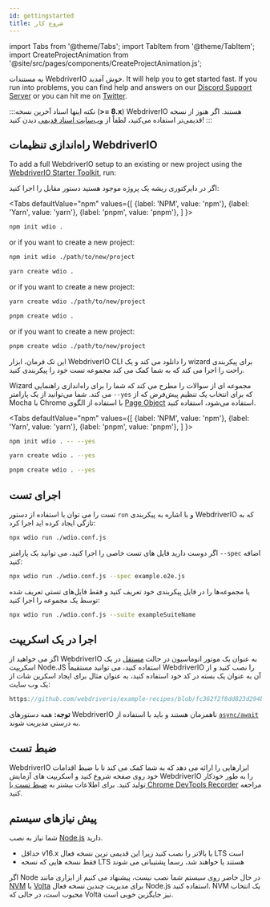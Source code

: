 ```yaml
---
id: gettingstarted
title: شروع کار
---
```


import Tabs from '@theme/Tabs';
import TabItem from '@theme/TabItem';
import CreateProjectAnimation from '@site/src/pages/components/CreateProjectAnimation.js';

به مستندات WebdriverIO خوش آمدید. It will help you to get started fast. If you run into problems, you can find help and answers on our [Discord Support Server](https://discord.webdriver.io) or you can hit me on [Twitter](https://twitter.com/webdriverio).

:::نکته 
اینها اسناد آخرین نسخه (__>= 8.x__) WebdriverIO هستند. اگر هنوز از نسخه قدیمی‌تر استفاده می‌کنید، لطفاً از [وب‌سایت اسناد قدیمی](/versions) دیدن کنید!
:::

## راه‌اندازی تنظیمات WebdriverIO

To add a full WebdriverIO setup to an existing or new project using the [WebdriverIO Starter Toolkit](https://www.npmjs.com/package/create-wdio), run:

اگر در دایرکتوری ریشه یک پروژه موجود هستید دستور مقابل را اجرا کنید:

<Tabs
  defaultValue="npm"
  values={[
    {label: 'NPM', value: 'npm'},
 {label: 'Yarn', value: 'yarn'},
 {label: 'pnpm', value: 'pnpm'},
 ]
}>
<TabItem value="npm">

```sh
npm init wdio .
```

or if you want to create a new project:

```sh
npm init wdio ./path/to/new/project
```

</TabItem>
<TabItem value="yarn">

```sh
yarn create wdio .
```

or if you want to create a new project:

```sh
yarn create wdio ./path/to/new/project
```

</TabItem>
<TabItem value="pnpm">

```sh
pnpm create wdio .
```

or if you want to create a new project:

```sh
pnpm create wdio ./path/to/new/project
```

</TabItem>
</Tabs>

این تک فرمان، ابزار WebdriverIO CLI را دانلود می کند و یک wizard برای پیکربندی راحت را اجرا می کند که به شما کمک می کند مجموعه تست خود را پیکربندی کنید.

<CreateProjectAnimation />

Wizard مجموعه ای از سوالات را مطرح می کند که شما را برای راه‌اندازی راهنمایی می کند. شما می‌توانید از یک پارامتر `--yes` که برای انتخاب یک تنظیم پیش‌فرض که از Mocha با Chrome با استفاده از الگوی [Page Object](https://martinfowler.com/bliki/PageObject.html) استفاده می‌شود، استفاده کنید.

<Tabs
  defaultValue="npm"
  values={[
    {label: 'NPM', value: 'npm'},
 {label: 'Yarn', value: 'yarn'},
 {label: 'pnpm', value: 'pnpm'},
 ]
}>
<TabItem value="npm">

```sh
npm init wdio . -- --yes
```

</TabItem>
<TabItem value="yarn">

```sh
yarn create wdio . --yes
```

</TabItem>
<TabItem value="pnpm">

```sh
pnpm create wdio . --yes
```

</TabItem>
</Tabs>

## اجرای تست

تست را می توان با استفاده از دستور `run` و با اشاره به پیکربندی WebdriverIO که به تازگی ایجاد کرده اید اجرا کرد:

```sh
npx wdio run ./wdio.conf.js
```

اگر دوست دارید فایل های تست خاصی را اجرا کنید، می توانید یک پارامتر `--spec` اضافه کنید:

```sh
npx wdio run ./wdio.conf.js --spec example.e2e.js
```

یا مجموعه‌ها را در فایل پیکربندی خود تعریف کنید و فقط فایل‌های تستی تعریف شده توسط یک مجموعه را اجرا کنید:

```sh
npx wdio run ./wdio.conf.js --suite exampleSuiteName
```

## اجرا در یک اسکریپت

اگر می خواهید از WebdriverIO به عنوان یک موتور اتوماسیون در حالت [مستقل](/docs/setuptypes#standalone-mode) در یک اسکریپت Node.JS استفاده کنید، می توانید مستقیماً WebdriverIO را نصب کنید و از آن به عنوان یک بسته در کد خود استفاده کنید، به عنوان مثال برای ایجاد اسکرین شات از یک وب سایت:

```js reference useHTTPS
https://github.com/webdriverio/example-recipes/blob/fc362f2f8dd823d294b9bb5f92bd5991339d4591/getting-started/run-in-script.js#L2-L19
```

__توجه:__ همه دستورهای WebdriverIO ناهمزمان هستند و باید با استفاده از [`async/await`](https://javascript.info/async-await) به درستی مدیریت شوند.

## ضبط تست

WebdriverIO ابزارهایی را ارائه می دهد که به شما کمک می کند تا با ضبط اقدامات خود روی صفحه شروع کنید و اسکریپت های آزمایش WebdriverIO را به طور خودکار تولید کنید. برای اطلاعات بیشتر به [ضبط تست با Chrome DevTools Recorder](/docs/record) مراجعه کنید.

## پیش نیازهای سیستم

شما نیاز به نصب [Node.js](http://nodejs.org) دارید.

- حداقل v16.x یا بالاتر را نصب کنید زیرا این قدیمی ترین نسخه فعال LTS است
- فقط نسخه هایی که نسخه LTS هستند یا خواهند شد، رسما پشتیبانی می شوند

اگر Node در حال حاضر روی سیستم شما نصب نیست، پیشنهاد می کنیم از ابزاری مانند [NVM](https://github.com/creationix/nvm) یا [Volta](https://volta.sh/) برای مدیریت چندین نسخه فعال Node.js استفاده کنید. NVM یک انتخاب محبوب است، در حالی که Volta نیز جایگزین خوبی است.
